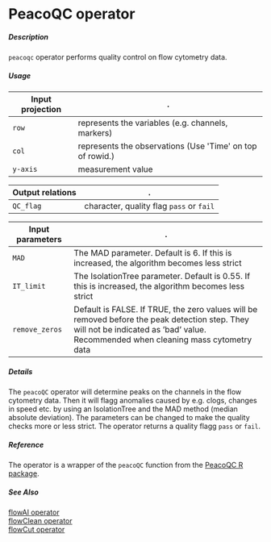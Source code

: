 # PeacoQC operator

##### Description

`peacoqc` operator performs quality control on flow cytometry data.

##### Usage

Input projection|.
---|---
`row`   | represents the variables (e.g. channels, markers)
`col`   | represents the observations (Use 'Time' on top of rowid.) 
`y-axis`| measurement value


Output relations|.
---|---
`QC_flag`       | character, quality flag `pass` or `fail`

Input parameters|.
---|---
`MAD`         | The MAD parameter. Default is 6. If this is increased, the algorithm becomes less strict
`IT_limit`         | The IsolationTree parameter. Default is 0.55. If this is increased, the algorithm becomes less strict
`remove_zeros`     | Default is FALSE. If TRUE, the zero values will be removed before the peak detection step. They will not be indicated as ’bad’ value. Recommended when cleaning mass cytometry data

##### Details

The `peacoQC` operator will determine peaks on the channels in the flow cytometry data. 
Then it will flagg anomalies caused by e.g. clogs, changes in speed etc. by using an IsolationTree and the MAD method (median absolute deviation). The parameters can be changed to make the quality checks more or less strict.
The operator returns a quality flagg `pass` or `fail`. 


##### Reference

The operator is a wrapper of the `peacoQC` function from the [PeacoQC R package](https://www.bioconductor.org/packages/release/bioc/html/PeacoQC.html).

##### See Also

[flowAI operator](https://github.com/tercen/flowai_operator)\
[flowClean operator](https://github.com/tercen/flowclean_operator)\
[flowCut operator](https://github.com/tercen/flowcut_operator)
